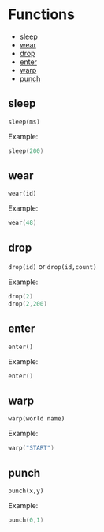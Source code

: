 # Functions
* [sleep](#sleep)
* [wear](#wear)
* [drop](#drop)
* [enter](#enter)
* [warp](#warp)
* [punch](#punch)


## sleep
`sleep(ms)`

Example:
```lua
sleep(200)
```

## wear
`wear(id)`

Example:
```lua
wear(48)
```

## drop
`drop(id)` or `drop(id,count)`

Example:
```lua
drop(2)
drop(2,200)
```

## enter
`enter()`

Example:
```lua
enter()
```

## warp
`warp(world name)`

Example:
```lua
warp("START")
```

## punch
`punch(x,y)`

Example:
```lua
punch(0,1)
```



